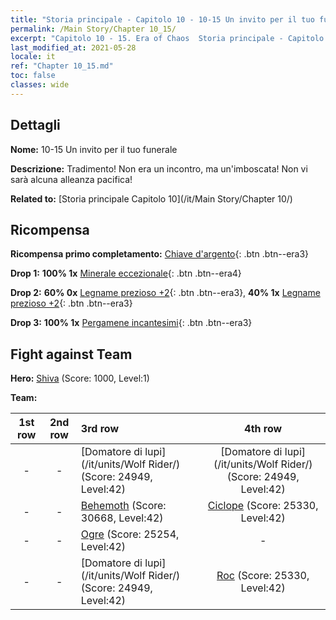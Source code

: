 ```yaml
---
title: "Storia principale - Capitolo 10 - 10-15 Un invito per il tuo funerale"
permalink: /Main Story/Chapter 10_15/
excerpt: "Capitolo 10 - 15. Era of Chaos  Storia principale - Capitolo 10_15. 10-15 Un invito per il tuo funerale"
last_modified_at: 2021-05-28
locale: it
ref: "Chapter 10_15.md"
toc: false
classes: wide
---
```


## Dettagli

 **Nome:** 10-15 Un invito per il tuo funerale

 **Descrizione:** Tradimento! Non era un incontro, ma un'imboscata! Non vi sarà alcuna alleanza pacifica!

 **Related to:** [Storia principale Capitolo 10](/it/Main Story/Chapter 10/)

## Ricompensa

 **Ricompensa primo completamento:** [Chiave d'argento](/ItemsIT/con_693/){: .btn .btn--era3}

 **Drop 1:** **100% 1x** [Minerale eccezionale](/ItemsIT/mat_33/){: .btn .btn--era4}

 **Drop 2:** **60% 0x** [Legname prezioso +2](/ItemsIT/mat_27/){: .btn .btn--era3}, **40% 1x** [Legname prezioso +2](/ItemsIT/mat_27/){: .btn .btn--era3}

 **Drop 3:** **100% 1x** [Pergamene incantesimi](/ItemsIT/con_694/){: .btn .btn--era3}


## Fight against Team
 **Hero:** [Shiva](/it/heroes/Shiva/) (Score: 1000, Level:1)

 **Team:**


  | 1st row | 2nd row | 3rd row | 4th row |
  |:----:|:----:|:----|:----:|
  | - | - | [Domatore di lupi](/it/units/Wolf Rider/) (Score: 24949, Level:42)  | [Domatore di lupi](/it/units/Wolf Rider/) (Score: 24949, Level:42)  |
  | - | - | [Behemoth](/it/units/Behemoth/) (Score: 30668, Level:42)  | [Ciclope](/it/units/Cyclops/) (Score: 25330, Level:42)  |
  | - | - | [Ogre](/it/units/Ogre/) (Score: 25254, Level:42)  | - |
  | - | - | [Domatore di lupi](/it/units/Wolf Rider/) (Score: 24949, Level:42)  | [Roc](/it/units/Roc/) (Score: 25330, Level:42)  |


